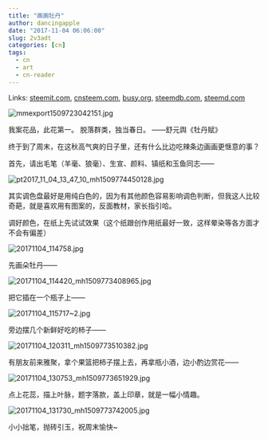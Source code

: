 ```yaml
---
title: "画画牡丹"
author: dancingapple
date: "2017-11-04 06:06:00"
slug: 2v3adt
categories: [cn]
tags: 
  - cn
  - art
  - cn-reader
---
```


Links: [steemit.com](https://steemit.com/cn/@dancingapple/2v3adt), [cnsteem.com](https://cnsteem.com/cn/@dancingapple/2v3adt), [busy.org](https://busy.org/cn/@dancingapple/2v3adt), [steemdb.com](https://steemdb.com/cn/@dancingapple/2v3adt), [steemd.com](https://steemd.com/cn/@dancingapple/2v3adt)

![mmexport1509723042151.jpg](https://steemitimages.com/DQmPcReg2FiJGNs8ktQRZnKwQ5ThicanKqngoMMJC3dpRzn/mmexport1509723042151.jpg)

我案花品，此花第一。
脱落群类，独当春日。
——舒元舆《牡丹赋》

终于到了周末，在这秋高气爽的日子里，还有什么比边吃辣条边画画更惬意的事？

首先，请出毛笔（羊毫、狼毫）、生宣、颜料、镇纸和玉鱼同志——

![pt2017_11_04_13_47_10_mh1509774450128.jpg](https://steemitimages.com/DQma2p9YoZAQdcaUF16LnnmJBSenDkBroU7XP19y8EEx4VS/pt2017_11_04_13_47_10_mh1509774450128.jpg)

其实调色盘最好是用纯白色的，因为有其他颜色容易影响调色判断，但我这人比较奇葩，就是喜欢用有图案的，反面教材，家长指引哈。

调好颜色，在纸上先试试效果（这个纸跟创作用纸最好一致，这样晕染等各方面才不会有偏差）

![20171104_114758.jpg](https://steemitimages.com/DQmPBYtt1KM1xTuNMEJ4iZrT3HaM6Uni1HxYTyVbL4kVxWq/20171104_114758.jpg)

先画朵牡丹——

![20171104_114420_mh1509773408965.jpg](https://steemitimages.com/DQmcHV4SkN5Hshng1VQubhL8DL9GZ53m5NmvAjcoGc5j7Sc/20171104_114420_mh1509773408965.jpg)

把它插在一个瓶子上——

![20171104_115717~2.jpg](https://steemitimages.com/DQmU4VLiprPsPpo1BR2865KdPribMVXbQBM7bziZK3fn8Fc/20171104_115717~2.jpg)

旁边摆几个新鲜好吃的柿子——

![20171104_120311_mh1509773510382.jpg](https://steemitimages.com/DQmckyCxqdGvetkQxw9K9YkCVCpT6JeTNYQ8rarGNh7QRwC/20171104_120311_mh1509773510382.jpg)

有朋友前来雅聚，拿个果篮把柿子摆上去，再拿瓶小酒，边小酌边赏花——

![20171104_130753_mh1509773651929.jpg](https://steemitimages.com/DQme4GEYCFddcQZqkuik2s84S8D8xXnzstzi4Y5a6H6RLK9/20171104_130753_mh1509773651929.jpg)

点上花蕊，描上叶脉，题字落款，盖上印章，就是一幅小情趣。

![20171104_131730_mh1509773742005.jpg](https://steemitimages.com/DQmeePQtHq7vD1dSNL44eXzfouKnUWwGzZ8WAySSZiDGjQh/20171104_131730_mh1509773742005.jpg)

小小拙笔，抛砖引玉，祝周末愉快~
